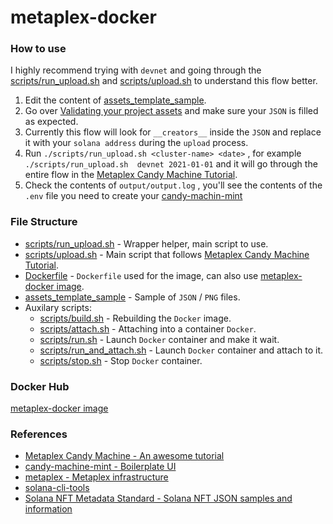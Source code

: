 # metaplex-docker

### How to use

I highly recommend trying with `devnet` and going through the [scripts/run_upload.sh](scripts/upload.sh) and  [scripts/upload.sh](scripts/upload.sh) to understand this flow better.

1. Edit the content of [assets_template_sample](assets_template_sample).
2. Go over [Validating your project assets](https://hackmd.io/@levicook/HJcDneEWF#Validating-your-project-assets) and make sure your `JSON` is filled as expected.
3. Currently this flow will look for `__creators__` inside the `JSON` and replace it with your `solana address` during the `upload` process.
4. Run `./scripts/run_upload.sh <cluster-name> <date>` , for example `./scripts/run_upload.sh  devnet 2021-01-01` and it will go through the entire flow in the [Metaplex Candy Machine Tutorial](https://hackmd.io/@levicook/HJcDneEWF).
5. Check the contents of `output/output.log` , you'll see the contents of the `.env` file you need to create your [candy-machin-mint](https://github.com/exiled-apes/candy-machine-mint)

### File Structure
* [scripts/run_upload.sh](scripts/upload.sh) - Wrapper helper, main script to use.
* [scripts/upload.sh](scripts/upload.sh) - Main script that follows [Metaplex Candy Machine Tutorial](https://hackmd.io/@levicook/HJcDneEWF).
* [Dockerfile](Dockerfile) - `Dockerfile` used for the image, can also use [metaplex-docker image](https://hub.docker.com/repository/docker/ohaddahan/metaplex-docker).
* [assets_template_sample](assets_template_sample) - Sample of `JSON` / `PNG` files.
* Auxilary scripts:
  * [scripts/build.sh](scripts/build.sh) - Rebuilding the `Docker` image.
  * [scripts/attach.sh](scripts/attach.sh) - Attaching into a container `Docker`.
  * [scripts/run.sh](scripts/run.sh) - Launch `Docker` container and make it wait.
  * [scripts/run_and_attach.sh](scripts/run_and_attach.sh) - Launch `Docker` container and attach to it.
  * [scripts/stop.sh](scripts/stop.sh) - Stop `Docker` container.

### Docker Hub
[metaplex-docker image](https://hub.docker.com/repository/docker/ohaddahan/metaplex-docker)

### References

* [Metaplex Candy Machine - An awesome tutorial](https://hackmd.io/@levicook/HJcDneEWF)
* [candy-machine-mint - Boilerplate UI](https://github.com/exiled-apes/candy-machine-mint)
* [metaplex - Metaplex infrastructure](https://github.com/metaplex-foundation/metaplex)
* [solana-cli-tools](https://docs.solana.com/cli/install-solana-cli-tools)
* [Solana NFT Metadata Standard - Solana NFT JSON samples and information](https://docs.metaplex.com/nft-standard)
